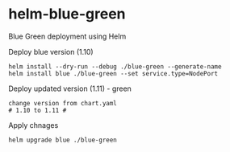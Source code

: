 # helm-blue-green
Blue Green deployment using Helm

Deploy blue version (1.10)

```
helm install --dry-run --debug ./blue-green --generate-name
helm install blue ./blue-green --set service.type=NodePort
```
Deploy updated version (1.11) - green

```
change version from chart.yaml 
# 1.10 to 1.11 #
```

Apply chnages 
```
helm upgrade blue ./blue-green
```
